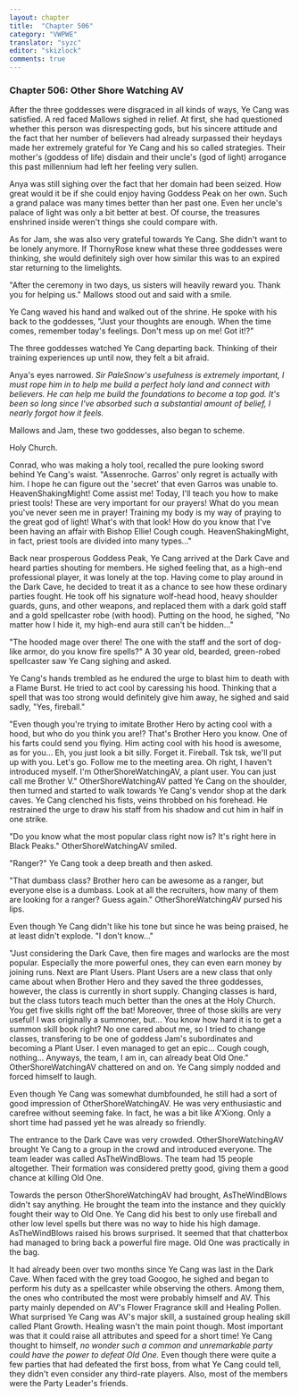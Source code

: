 ```yaml
---
layout: chapter
title:  "Chapter 506"
category: "VWPWE"
translator: "syzc"
editor: "skizlock"
comments: true
---
```


### Chapter 506: Other Shore Watching AV

After the three goddesses were disgraced in all kinds of ways, Ye Cang was satisfied. A red faced Mallows sighed in relief. At first, she had questioned whether this person was disrespecting gods, but his sincere attitude and the fact that her number of believers had already surpassed their heydays made her extremely grateful for Ye Cang and his so called strategies. Their mother's (goddess of life) disdain and their uncle's (god of light) arrogance this past millennium had left her feeling very sullen.

Anya was still sighing over the fact that her domain had been seized. How great would it be if she could enjoy having Goddess Peak on her own. Such a grand palace was many times better than her past one. Even her uncle's palace of light was only a bit better at best. Of course, the treasures enshrined inside weren't things she could compare with.

As for Jam, she was also very grateful towards Ye Cang. She didn't want to be lonely anymore. If ThornyRose knew what these three goddesses were thinking, she would definitely sigh over how similar this was to an expired star returning to the limelights.

"After the ceremony in two days, us sisters will heavily reward you. Thank you for helping us." Mallows stood out and said with a smile.

Ye Cang waved his hand and walked out of the shrine. He spoke with his back to the goddesses, "Just your thoughts are enough. When the time comes, remember today's feelings. Don't mess up on me! Got it!?"

The three goddesses watched Ye Cang departing back. Thinking of their training experiences up until now, they felt a bit afraid.

Anya's eyes narrowed. *Sir PaleSnow's usefulness is extremely important, I must rope him in to help me build a perfect holy land and connect with believers. He can help me build the foundations to become a top god. It's been so long since I've absorbed such a substantial amount of belief, I nearly forgot how it feels.*

Mallows and Jam, these two goddesses, also began to scheme.

Holy Church.

Conrad, who was making a holy tool, recalled the pure looking sword behind Ye Cang's waist. "Assenroche. Garros' only regret is actually with him. I hope he can figure out the 'secret' that even Garros was unable to. HeavenShakingMight! Come assist me! Today, I'll teach you how to make priest tools! These are very important for our prayers! What do you mean you've never seen me in prayer! Training my body is my way of praying to the great god of light! What's with that look! How do you know that I've been having an affair with Bishop Ellie! Cough cough. HeavenShakingMight, in fact, priest tools are divided into many types..."

Back near prosperous Goddess Peak, Ye Cang arrived at the Dark Cave and heard parties shouting for members. He sighed feeling that, as a high-end professional player, it was lonely at the top. Having come to play around in the Dark Cave, he decided to treat it as a chance to see how these ordinary parties fought. He took off his signature wolf-head hood, heavy shoulder guards, guns, and other weapons, and replaced them with a dark gold staff and a gold spellcaster robe (with hood). Putting on the hood, he sighed, "No matter how I hide it, my high-end aura still can't be hidden..."

"The hooded mage over there! The one with the staff and the sort of dog-like armor, do you know fire spells?" A 30 year old, bearded, green-robed spellcaster saw Ye Cang sighing and asked.

Ye Cang's hands trembled as he endured the urge to blast him to death with a Flame Burst. He tried to act cool by caressing his hood. Thinking that a spell that was too strong would definitely give him away, he sighed and said sadly, "Yes, fireball."

"Even though you're trying to imitate Brother Hero by acting cool with a hood, but who do you think you are!? That's Brother Hero you know. One of his farts could send you flying. Him acting cool with his hood is awesome, as for you... Eh, you just look a bit silly. Forget it. Fireball. Tsk tsk, we'll put up with you. Let's go. Follow me to the meeting area. Oh right, I haven't introduced myself. I'm OtherShoreWatchingAV, a plant user. You can just call me Brother V." OtherShoreWatchingAV patted Ye Cang on the shoulder, then turned and started to walk towards Ye Cang's vendor shop at the dark caves. Ye Cang clenched his fists, veins throbbed on his forehead. He restrained the urge to draw his staff from his shadow and cut him in half in one strike.

"Do you know what the most popular class right now is? It's right here in Black Peaks." OtherShoreWatchingAV smiled.

"Ranger?" Ye Cang took a deep breath and then asked.

"That dumbass class? Brother hero can be awesome as a ranger, but everyone else is a dumbass. Look at all the recruiters, how many of them are looking for a ranger? Guess again." OtherShoreWatchingAV pursed his lips.

Even though Ye Cang didn't like his tone but since he was being praised, he at least didn't explode. "I don't know..."

"Just considering the Dark Cave, then fire mages and warlocks are the most popular. Especially the more powerful ones, they can even earn money by joining runs. Next are Plant Users. Plant Users are a new class that only came about when Brother Hero and they saved the three goddesses, however, the class is currently in short supply. Changing classes is hard, but the class tutors teach much better than the ones at the Holy Church. You get five skills right off the bat! Moreover, three of those skills are very useful! I was originally a summoner, but... You know how hard it is to get a summon skill book right? No one cared about me, so I tried to change classes, transfering to be one of goddess Jam's subordinates and becoming a Plant User. I even managed to get an epic... Cough cough, nothing... Anyways, the team, I am in, can already beat Old One." OtherShoreWatchingAV chattered on and on. Ye Cang simply nodded and forced himself to laugh.

Even though Ye Cang was somewhat dumbfounded, he still had a sort of good impression of OtherShoreWatchingAV. He was very enthusiastic and carefree without seeming fake. In fact, he was a bit like A'Xiong. Only a short time had passed yet he was already so friendly.

The entrance to the Dark Cave was very crowded. OtherShoreWatchingAV brought Ye Cang to a group in the crowd and introduced everyone. The team leader was called AsTheWindBlows. The team had 15 people altogether. Their formation was considered pretty good, giving them a good chance at killing Old One.

Towards the person OtherShoreWatchingAV had brought, AsTheWindBlows didn't say anything. He brought the team into the instance and they quickly fought their way to Old One. Ye Cang did his best to only use fireball and other low level spells but there was no way to hide his high damage. AsTheWindBlows raised his brows surprised. It seemed that that chatterbox had managed to bring back a powerful fire mage. Old One was practically in the bag.

It had already been over two months since Ye Cang was last in the Dark Cave. When faced with the grey toad Googoo, he sighed and began to perform his duty as a spellcaster while observing the others. Among them, the ones who contributed the most were probably himself and AV. This party mainly depended on AV's Flower Fragrance skill and Healing Pollen. What surprised Ye Cang was AV's major skill, a sustained group healing skill called Plant Growth. Healing wasn't the main point though. Most important was that it could raise all attributes and speed for a short time! Ye Cang thought to himself, *no wonder such a common and unremarkable party could have the power to defeat Old One.* Even though there were quite a few parties that had defeated the first boss, from what Ye Cang could tell, they didn't even consider any third-rate players. Also, most of the members were the Party Leader's friends.
